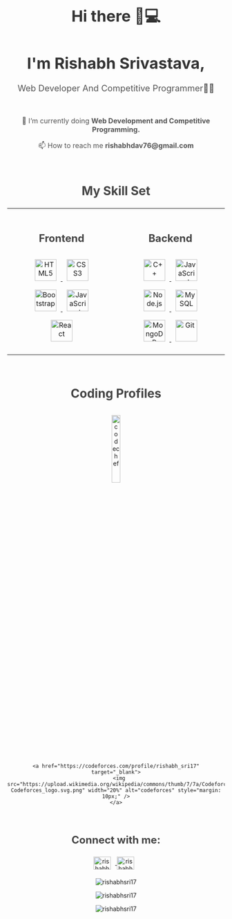 <div align="center" style="text-align:center; width:100%;"> 
  <h1 style="font-size:36px; color:#333;">Hi there 👋💻</h1>  

  <h1 style="font-size:36px; color:#333;">I'm Rishabh Srivastava,</h1> 
  <p style="font-size:20px; color:#555;">Web Developer And Competitive Programmer👨‍💻</p>

  <br/>

  <p style="font-size:16px; color:#555;">🌱 I’m currently doing <strong>Web Development and Competitive Programming.</strong></p>

  <p style="font-size:16px; color:#555;">📫 How to reach me <strong>rishabhdav76@gmail.com</strong></p>

  <br/>

  <h2 style="font-size:28px; color:#444;">My Skill Set</h2>

  <table style="width:100%; text-align:center;">
    <tr>
      <td valign="top" width="50%" style="padding:20px;">
        <h3 style="font-size:24px; color:#444;">Frontend</h3>  
        <div style="margin-top:10px;">  
          <a href="https://en.wikipedia.org/wiki/HTML5" target="_blank">
            <img style="margin: 10px;" src="https://profilinator.rishav.dev/skills-assets/html5-original-wordmark.svg" alt="HTML5" height="50" />
          </a>  
          <a href="https://www.w3schools.com/css/" target="_blank">
            <img style="margin: 10px;" src="https://profilinator.rishav.dev/skills-assets/css3-original-wordmark.svg" alt="CSS3" height="50" />
          </a>  
          <a href="https://getbootstrap.com/docs/3.4/javascript/" target="_blank">
            <img style="margin: 10px;" src="https://profilinator.rishav.dev/skills-assets/bootstrap-plain.svg" alt="Bootstrap" height="50" />
          </a> 
          <a href="https://www.javascript.com/" target="_blank">
            <img style="margin: 10px;" src="https://profilinator.rishav.dev/skills-assets/javascript-original.svg" alt="JavaScript" height="50" />
          </a>  
          <a href="https://reactjs.org/" target="_blank">
            <img style="margin: 10px;" src="https://profilinator.rishav.dev/skills-assets/react-original-wordmark.svg" alt="React" height="50" />
          </a>  
        </div>
      </td>
      <td valign="top" width="50%" style="padding:20px;">
        <h3 style="font-size:24px; color:#444;">Backend</h3>  
        <div style="margin-top:10px;">  
          <a href="https://www.cplusplus.com/" target="_blank">
            <img style="margin: 10px;" src="https://profilinator.rishav.dev/skills-assets/cplusplus-original.svg" alt="C++" height="50" />
          </a>  
          <a href="https://www.javascript.com/" target="_blank">
            <img style="margin: 10px;" src="https://profilinator.rishav.dev/skills-assets/javascript-original.svg" alt="JavaScript" height="50" />
          </a>  
          <a href="https://nodejs.org/" target="_blank">
            <img style="margin: 10px;" src="https://profilinator.rishav.dev/skills-assets/nodejs-original-wordmark.svg" alt="Node.js" height="50" />
          </a>  
          <a href="https://www.mysql.com/" target="_blank">
            <img style="margin: 10px;" src="https://profilinator.rishav.dev/skills-assets/mysql-original-wordmark.svg" alt="MySQL" height="50" />
          </a> 
          <a href="https://www.mongodb.com/" target="_blank">
            <img style="margin: 10px;" src="https://profilinator.rishav.dev/skills-assets/mongodb-original-wordmark.svg" alt="MongoDB" height="50" />
          </a>  
          <a href="https://github.com/" target="_blank">
            <img style="margin: 10px;" src="https://profilinator.rishav.dev/skills-assets/git-scm-icon.svg" alt="Git" height="50" />
          </a>   
        </div>
      </td>
    </tr>
  </table>

  <br/>  

  <h2 style="font-size:28px; color:#444;">Coding Profiles</h2>   
  <div style="margin-top:10px;">
    <a href="https://codechef.com/users/rishabhsri17" target="_blank">
      <img src="https://cdn.codechef.com/sites/all/themes/abessive/cc-logo.png" width="20%" alt="codechef" style="margin: 10px;" />
    </a>

    <a href="https://codeforces.com/profile/rishabh_sri17" target="_blank">
      <img src="https://upload.wikimedia.org/wikipedia/commons/thumb/7/7a/Codeforces_logo.svg/120px-Codeforces_logo.svg.png" width="20%" alt="codeforces" style="margin: 10px;" />
    </a>

  </div>  
  <br/>

  <h3 style="font-size:24px; color:#444;">Connect with me:</h3>
  <p style="margin-top:10px;">
    <a href="https://linkedin.com/in/rishabhsrivastava17" target="blank">
      <img align="center" src="https://raw.githubusercontent.com/rahuldkjain/github-profile-readme-generator/master/src/images/icons/Social/linked-in-alt.svg" alt="rishabhsrivastava17" height="30" width="40" style="margin-right:10px;" />
    </a>
    <a href="https://instagram.com/rishabh_sri17" target="blank">
      <img align="center" src="https://raw.githubusercontent.com/rahuldkjain/github-profile-readme-generator/master/src/images/icons/Social/instagram.svg" alt="rishabh_sri17" height="30" width="40" style="margin-right:10px;" />
    </a>
  </p>

  <p style="margin-top:20px;">
    <img align="center" src="https://github-readme-stats.vercel.app/api/top-langs?username=rishabhsri17&show_icons=true&locale=en&layout=compact" alt="rishabhsri17" />
  </p>

  <p style="margin-top:10px;">
    <img align="center" src="https://github-readme-stats.vercel.app/api?username=rishabhsri17&show_icons=true&locale=en" alt="rishabhsri17" />
  </p>

  <p style="margin-top:10px;">
    <img align="center" src="https://github-readme-streak-stats.herokuapp.com/?user=rishabhsri17&" alt="rishabhsri17" />
  </p>
</div>
